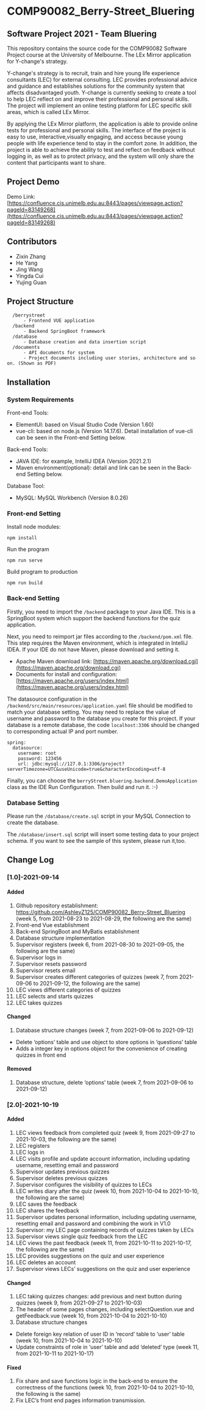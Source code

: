 # **COMP90082_Berry-Street_Bluering**
## **Software Project 2021 - Team Bluering**
This repository contains the source code for the COMP90082 Software Project course at the University of Melbourne. The LEx Mirror application for Y-change's strategy.

Y-change's strategy is to recruit, train and hire young life experience consultants (LEC) for external consulting. LEC provides professional advice and guidance and establishes solutions for the community system that affects disadvantaged youth. Y-change is currently seeking to create a tool to help LEC reflect on and improve their professional and personal skills. The project will implement an online testing platform for LEC specific skill areas, which is called LEx Mirror.

By applying the LEx Mirror platform, the application is able to provide online tests for professional and personal skills. The interface of the project is easy to use, interactive,visually engaging, and access because young people with life experience tend to stay in the comfort zone. In addition, the project is able to achieve the ability to test and reflect on feedback without logging in, as well as to protect privacy, and the system will only share the content that participants want to share. 

## **Project Demo**

Demo Link: [https://confluence.cis.unimelb.edu.au:8443/pages/viewpage.action?pageId=83149268](https://confluence.cis.unimelb.edu.au:8443/pages/viewpage.action?pageId=83149268)

## **Contributors**
- Zixin Zhang
- He Yang
- Jing Wang
- Yingda Cui
- Yujing Guan

## **Project Structure**
```
  /berrystreet
      - Frontend VUE application
  /backend
      - Backend SpringBoot framework
  /database
      - Database creation and data insertion script
  /documents
      - API documents for system 
      - Project documents including user stories, architecture and so on. (Shown as PDF)
```
## **Installation**
### **System Requirements**
Front-end Tools:
- ElementUI: based on Visual Studio Code (Version 1.60)
- vue-cli: based on node.js (Version 14.17.6). Detail installation of vue-cli can be seen in the Front-end Setting below.

Back-end Tools:
- JAVA IDE: for example, IntelliJ IDEA (Version 2021.2.1)
- Maven environment(optional): detail and link can be seen in the Back-end Setting below.

Database Tool:
- MySQL: MySQL Workbench (Version 8.0.26)

### **Front-end Setting**
Install node modules:
```
npm install
```
Run the program   
```
npm run serve  
```
Build program to production 
```
npm run build  
```
### **Back-end Setting**

Firstly, you need to import the `/backend` package to your Java IDE. This is a SpringBoot system which support the backend functions for the quiz application.

Next, you need to reimport jar files according to the `/backend/pom.xml` file. This step requires the Maven environment, which is integrated in IntelliJ IDEA. If your IDE do not have Maven, please download and setting it.

- Apache Maven download link: [https://maven.apache.org/download.cgi](https://maven.apache.org/download.cgi)
- Documents for install and configuration: [https://maven.apache.org/users/index.html](https://maven.apache.org/users/index.html)

The datasource configuration in the `/backend/src/main/resources/application.yaml` file should be modified to match your database setting. You may need to replace the value of username and password to the database you create for this project. If your database is a remote database, the code `localhost:3306` should be changed to corresponding actual IP and port number.

```
spring:
  datasource:
    username: root
    password: 123456
    url: jdbc:mysql://127.0.1:3306/project?serverTimezone=UTC&useUnicode=true&characterEncoding=utf-8
```

Finally, you can choose the `berryStreet.bluering.backend.DemoApplication` class as the IDE Run Configuration. Then build and run it. :-)

### **Database Setting**

Please run the `/database/create.sql` script in your MySQL Connection to create the database. 

The `/database/insert.sql` script will insert some testing data to your project schema. If you want to see the sample of this system, please run it,too. 


## **Change Log**
### [1.0]-2021-09-14

#### Added

1. Github repository establishment: https://github.com/AshleyZ125/COMP90082_Berry-Street_Bluering (week 5, from 2021-08-23 to 2021-08-29, the following are the same)
2. Front-end Vue establishment
3. Back-end SpringBoot and MyBatis establishment
4. Database structure implementation
5. Supervisor registers (week 6, from 2021-08-30 to 2021-09-05, the following are the same)
6. Supervisor logs in
7. Supervisor resets password
8. Supervisor resets email
9. Supervisor creates different categories of quizzes (week 7, from 2021-09-06 to 2021-09-12, the following are the same)
10. LEC views different categories of quizzes
11. LEC selects and starts quizzes
12. LEC takes quizzes

#### Changed

1. Database structure changes (week 7, from 2021-09-06 to 2021-09-12)
- Delete ‘options’ table and use object to store options in ‘questions’ table
- Adds a integer key in options object for the convenience of creating quizzes in front end

#### Removed
1. Database structure, delete ‘options’ table (week 7, from 2021-09-06 to 2021-09-12)
 

### [2.0]-2021-10-19

#### Added

1. LEC views feedback from completed quiz (week 9, from 2021-09-27 to 2021-10-03, the following are the same)
2. LEC registers
3. LEC logs in
4. LEC visits profile and update account information, including updating username, resetting email and password
5. Supervisor updates previous quizzes
6. Supervisor deletes previous quizzes
7. Supervisor configures the visibility of quizzes to LECs
8. LEC writes diary after the quiz (week 10, from 2021-10-04 to 2021-10-10, the following are the same)
9. LEC saves the feedback
10. LEC shares the feedback
11. Supervisor updates personal information, including updating username, resetting email and password and combining the work in V1.0
12. Supervisor: my LEC page containing records of quizzes taken by LECs
13. Supervisor views single quiz feedback from the LEC
14. LEC views the past feedback (week 11, from 2021-10-11 to 2021-10-17, the following are the same)
15. LEC provides suggestions on the quiz and user experience
16. LEC deletes an account
17. Supervisor views LECs’ suggestions on the quiz and user experience

#### Changed

1. LEC taking quizzes changes: add previous and next button during quizzes (week 9, from 2021-09-27 to 2021-10-03)
2. The header of some pages changes, including selectQuestion.vue and getFeedback.vue (week 10, from 2021-10-04 to 2021-10-10)
3. Database structure changes
- Delete foreign key relation of user ID in ‘record’ table to ‘user’ table (week 10, from 2021-10-04 to 2021-10-10)
- Update constraints of role in ‘user’ table and add ‘deleted’ type (week 11, from 2021-10-11 to 2021-10-17)


#### Fixed

1. Fix share and save functions logic in the back-end to ensure the correctness of the functions (week 10, from 2021-10-04 to 2021-10-10, the following is the same)
2. Fix LEC’s front end pages information transmission.
